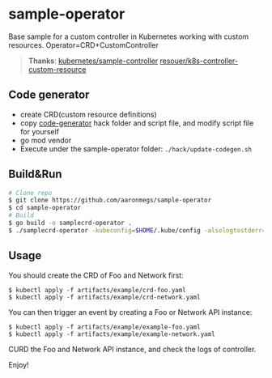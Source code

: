 # sample-operator
Base sample for a custom controller in Kubernetes working with custom resources. Operator=CRD+CustomController
> **Thanks**: 
> [kubernetes/sample-controller](https://github.com/kubernetes/sample-controller)
> [resouer/k8s-controller-custom-resource](https://github.com/resouer/k8s-controller-custom-resource)

## Code generator
- create CRD(custom resource definitions)
- copy [code-generator](https://github.com/kubernetes/code-generator) hack folder and script file, and modify script file for yourself
- go mod vendor
- Execute under the sample-operator folder: `./hack/update-codegen.sh`

## Build&Run
```bash
# Clone repo
$ git clone https://github.com/aaronmegs/sample-operator
$ cd sample-operator
# Build
$ go build -o samplecrd-operator .
$ ./samplecrd-operator -kubeconfig=$HOME/.kube/config -alsologtostderr=true
```

## Usage

You should create the CRD of Foo and Network first:

```
$ kubectl apply -f artifacts/example/crd-foo.yaml
$ kubectl apply -f artifacts/example/crd-network.yaml
```

You can then trigger an event by creating a Foo or Network API instance:

```
$ kubectl apply -f artifacts/example/example-foo.yaml
$ kubectl apply -f artifacts/example/example-network.yaml
```

CURD the Foo and Network API instance, and check the logs of controller.

Enjoy!

